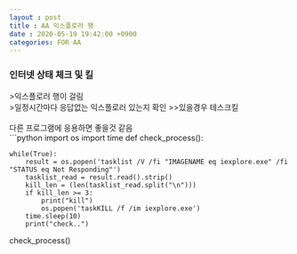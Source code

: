 ```yaml
---
layout : post
title : AA 익스플로러 행
date : 2020-05-19 19:42:00 +0900
categories: FOR AA
---
```

<H3>인터넷 상태 체크 및 킬<br></H3>
>익스플로러 행이 걸림<br>
>일정시간마다 응답없는 익스플로러 있는지 확인
>>있을경우 테스크킬
<br>
<br>
다른 프로그램에 응용하면 좋을것 같음 
<br>
```python 
import os
import time
def check_process():
    
    while(True):
        result = os.popen('tasklist /V /fi "IMAGENAME eq iexplore.exe" /fi "STATUS eq Not Responding"')
        tasklist_read = result.read().strip()
        kill_len = (len(tasklist_read.split("\n")))
        if kill_len >= 3:
            print("kill")
            os.popen('taskKILL /f /im iexplore.exe')
        time.sleep(10)
        print("check..")

check_process()

```